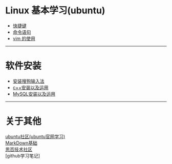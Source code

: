 # Linux 基本学习(ubuntu)

- [快捷键](https://github.com/2501590635/Linux/blob/master/Linux%20%E5%9F%BA%E6%9C%AC%E5%AD%A6%E4%B9%A0(ubuntu)/%E5%BF%AB%E6%8D%B7%E9%94%AE.md)
- [命令语句](https://github.com/2501590635/Linux/blob/master/Linux%20%E5%9F%BA%E6%9C%AC%E5%AD%A6%E4%B9%A0(ubuntu)/%E5%91%BD%E4%BB%A4%E8%AF%AD%E5%8F%A5.md)
- [vim 的使用](https://github.com/2501590635/Linux/blob/master/Linux%20%E5%9F%BA%E6%9C%AC%E5%AD%A6%E4%B9%A0(ubuntu)/vim%20%E7%9A%84%E4%BD%BF%E7%94%A8.md)

***
# 软件安装
- [安装搜狗输入法](https://github.com/2501590635/Linux/blob/master/%E8%BD%AF%E4%BB%B6%E5%AE%89%E8%A3%85/%E5%AE%89%E8%A3%85%E6%90%9C%E7%8B%97%E8%BE%93%E5%85%A5%E6%B3%95.md)
- [c++安装以及运用](https://github.com/2501590635/Linux/blob/master/%E8%BD%AF%E4%BB%B6%E5%AE%89%E8%A3%85/C%2B%2B%E5%AE%89%E8%A3%85%E4%BB%A5%E5%8F%8A%E8%BF%90%E7%94%A8.md)
- [MySQL安装以及运用](https://github.com/2501590635/Linux/tree/master/%E8%BD%AF%E4%BB%B6%E5%AE%89%E8%A3%85)
***
# 关于其他<br>
[ubuntu社区(ubuntu官网学习)](https://wiki.ubuntu.org.cn/Ubuntu%E6%A1%8C%E9%9D%A2%E5%85%A5%E9%97%A8%E6%8C%87%E5%8D%97)<br>
[MarkDown基础](https://github.com/max-studio/Git-and-MarkDown/blob/master/slides/MarkDown_Study.md#%E4%B9%9D%E4%BB%A3%E7%A0%81)<br>
[思否技术社区](https://segmentfault.com)<br>
[github学习笔记]
